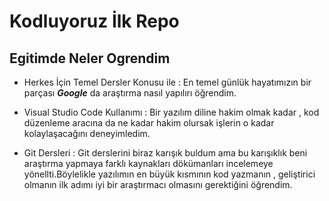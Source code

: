 # Kodluyoruz İlk Repo

## Egitimde Neler Ogrendim

- Herkes İçin Temel Dersler Konusu ile : En temel günlük hayatımızın bir parçası **_Google_** da araştırma nasıl yapılırı öğrendim.

- Visual Studio Code Kullanımı : Bir yazılım diline hakim olmak kadar , kod düzenleme aracına da ne kadar hakim olursak işlerin o kadar kolaylaşacağını deneyimledim.

- Git Dersleri : Git derslerini biraz karışık buldum ama bu karışıklık beni araştırma yapmaya farklı kaynakları dökümanları incelemeye yönellti.Böylelikle yazılımın en büyük kısmının kod yazmanın , geliştirici olmanın ilk adımı iyi bir araştırmacı olmasını gerektiğini öğrendim.

